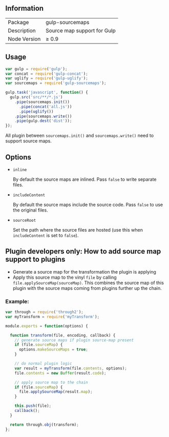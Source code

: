 ## Information

<table>
<tr>
<td>Package</td><td>gulp-sourcemaps</td>
</tr>
<tr>
<td>Description</td>
<td>Source map support for Gulp</td>
</tr>
<tr>
<td>Node Version</td>
<td>≥ 0.9</td>
</tr>
</table>

## Usage

```javascript
var gulp = require('gulp');
var concat = require('gulp-concat');
var uglify = require('gulp-uglify');
var sourcemaps = require('gulp-sourcemaps');

gulp.task('javascript', function() {
  gulp.src('src/**/*.js')
    .pipe(sourcemaps.init())
      .pipe(concat('all.js'))
      .pipe(uglify())
    .pipe(sourcemaps.write())
    .pipe(gulp.dest('dist'));
});
```

All plugin between `sourcemaps.init()` and `sourcemaps.write()` need to support source maps.


## Options

- `inline`

  By default the source maps are inlined. Pass `false` to write separate files.

- `includeContent`

  By default the source maps include the source code. Pass `false` to use the original files.

- `sourceRoot`

  Set the path where the source files are hosted (use this when `includeContent` is set to `false`).

## Plugin developers only: How to add source map support to plugins

- Generate a source map for the transformation the plugin is applying
- Apply this source map to the vinyl `file` by calling `file.applySourceMap(sourceMap)`.
  This combines the source map of this plugin with the source maps coming from plugins further up the chain.

### Example:

```javascript
var through = require('through2');
var myTransform = require('myTransform');

module.exports = function(options) {

  function transform(file, encoding, callback) {
    // generate source maps if plugin source-map present
    if (file.sourceMap) {
      options.makeSourceMaps = true;
    }

    // do normal plugin logic
    var result = myTransform(file.contents, options);
    file.contents = new Buffer(result.code);

    // apply source map to the chain
    if (file.sourceMap) {
      file.applySourceMap(result.map);
    }

    this.push(file);
    callback();
  }

  return through.obj(transform);
};
```
